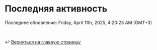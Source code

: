 # Последняя активность

<!--RECENT_ACTIVITY:start-->
<!--RECENT_ACTIVITY:end-->

<!--RECENT_ACTIVITY:last_update-->
Последнее обновление: Friday, April 11th, 2025, 4:20:23 AM (GMT+3)
<!--RECENT_ACTIVITY:last_update_end-->

<br>

↩️ [Вернуться на главную страницу](locale/ru/README.md)
